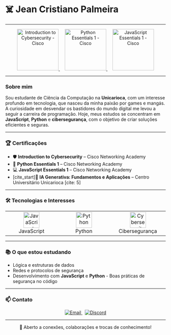 # ☠️ Jean Cristiano Palmeira

---

<p align="center">
  <a href="https://www.credly.com/badges/42b26209-84ea-4ec7-9b15-28f9fbc92335/public_url" target="_blank">
    <img src="https://images.credly.com/size/340x340/images/af8c6b4d-15b3-4e53-b772-8a2a6d63d5c9/image.png" width="130" alt="Introduction to Cybersecurity - Cisco" />
  </a>
  &nbsp;&nbsp;&nbsp;
  <a href="https://www.credly.com/badges/a84dcdd7-2ce0-4483-b884-f9f2ec770f9d/public_url" target="_blank">
    <img src="https://images.credly.com/size/340x340/images/5e2ab8e2-df97-4c1c-b1d1-1e1b88f6e3c9/image.png" width="130" alt="Python Essentials 1 - Cisco" />
  </a>
  &nbsp;&nbsp;&nbsp;
  <a href="https://www.credly.com/badges/b2d037c0-1229-4446-b0d4-d28c7f6c05c3/public_url" target="_blank">
    <img src="https://images.credly.com/size/340x340/images/d8c1c045-31a8-4229-9189-9b9c9e89d532/js1.png" width="130" alt="JavaScript Essentials 1 - Cisco" />
  </a>
</p>

---

### Sobre mim

Sou estudante de Ciência da Computação na **Unicarioca**, com um interesse profundo em tecnologia, que nasceu da minha paixão por games e mangás. A curiosidade em desvendar os bastidores do mundo digital me levou a seguir a carreira de programação. Hoje, meus estudos se concentram em **JavaScript**, **Python** e **cibersegurança**, com o objetivo de criar soluções eficientes e seguras.

---

### 🏆 Certificações

- 🛡 **Introduction to Cybersecurity** – Cisco Networking Academy
- 🐍 **Python Essentials 1** – Cisco Networking Academy
- 💻 **JavaScript Essentials 1** – Cisco Networking Academy
- [cite_start]🤖 **IA Generativa: Fundamentos e Aplicações** – Centro Universitário Unicarioca [cite: 5]

---

### 🛠️ Tecnologias e Interesses

<table align="center">
  <tr>
    <td align="center" width="25%">
      <img src="https://cdn.jsdelivr.net/gh/devicons/devicon/icons/javascript/javascript-original.svg" width="50" alt="JavaScript" />
      <br>JavaScript
    </td>
    <td align="center" width="25%">
      <img src="https://cdn.jsdelivr.net/gh/devicons/devicon/icons/python/python-original.svg" width="50" alt="Python" />
      <br>Python
    </td>
    <td align="center" width="25%">
      <img src="https://img.icons8.com/ios-filled/50/000000/shield.png" width="50" alt="Cybersecurity" />
      <br>Cibersegurança
    </td>
  </tr>
</table>

---

### 📚 O que estou estudando

- Lógica e estruturas de dados  
- Redes e protocolos de segurança  
- Desenvolvimento com **JavaScript** e **Python** - Boas práticas de segurança no código

---

### 📫 Contato

<p align="center">
  <a href="mailto:rzn097@gmail.com">
    <img src="https://img.shields.io/badge/Email-rzn097@gmail.com-blue?style=for-the-badge&logo=gmail&logoColor=white" alt="Email" />
  </a>
  &nbsp;
  <a href="https://discordapp.com/users/rzncansado">
    <img src="https://img.shields.io/badge/Discord-rzncansado-7289da?style=for-the-badge&logo=discord&logoColor=white" alt="Discord" />
  </a>
</p>

---

<div align="center">
  💬 Aberto a conexões, colaborações e trocas de conhecimento!
</div>
